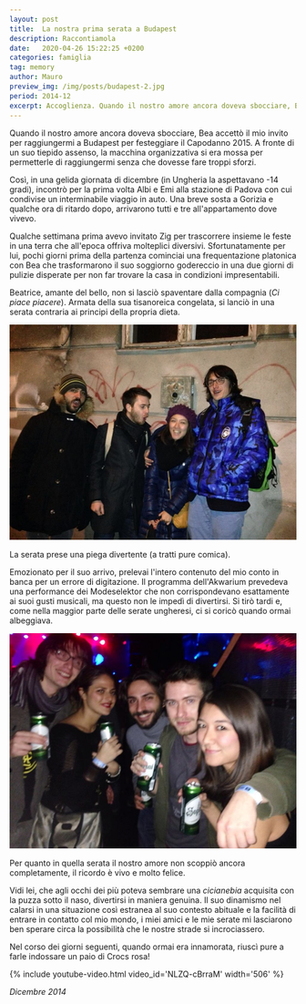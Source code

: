 ```yaml
---
layout: post
title:  La nostra prima serata a Budapest
description: Raccontiamola
date:   2020-04-26 15:22:25 +0200
categories: famiglia
tag: memory
author: Mauro
preview_img: /img/posts/budapest-2.jpg
period: 2014-12
excerpt: Accoglienza. Quando il nostro amore ancora doveva sbocciare, Bea accettò il mio invito per raggiungermi a Budapest per festeggiare il Capodanno 2015.
---
```


Quando il nostro amore ancora doveva sbocciare, Bea accettò il mio invito per raggiungermi a Budapest per festeggiare il Capodanno 2015. A fronte di un suo tiepido assenso, la macchina organizzativa si era mossa per permetterle di raggiungermi senza che dovesse fare troppi sforzi.

Così, in una gelida giornata di dicembre (in Ungheria la aspettavano -14 gradi), incontrò per la prima volta Albi e Emi alla stazione di Padova con cui condivise un interminabile viaggio in auto. Una breve sosta a Gorizia e qualche ora di ritardo dopo, arrivarono tutti e tre all'appartamento dove vivevo.

Qualche settimana prima avevo invitato Zig per trascorrere insieme le feste in una terra che all'epoca offriva molteplici diversivi. Sfortunatamente per lui, pochi giorni prima della partenza cominciai una frequentazione platonica con Bea che trasformarono il suo soggiorno godereccio in una due giorni di pulizie disperate per non far trovare la casa in condizioni impresentabili.

Beatrice, amante del bello, non si lasciò spaventare dalla compagnia (_Ci piace piacere_). Armata della sua tisanoreica congelata, si lanciò in una serata contraria ai principi della propria dieta.

![budapest-1](/img/posts/budapest-1.jpg)

La serata prese una piega divertente (a tratti pure comica).

Emozionato per il suo arrivo, prelevai l'intero contenuto del mio conto in banca per un errore di digitazione.
Il programma dell'Akwarium prevedeva una performance dei Modeselektor che non corrispondevano esattamente ai suoi gusti musicali, ma questo non le impedì di divertirsi.
Si tirò tardi e, come nella maggior parte delle serate ungheresi, ci si coricò quando ormai albeggiava.

![budapest-2](/img/posts/budapest-2.jpg)

Per quanto in quella serata il nostro amore non scoppiò ancora completamente, il ricordo è vivo e molto felice.

Vidi lei, che agli occhi dei più poteva sembrare una _cicianebia_ acquisita con la puzza sotto il naso, divertirsi in maniera genuina. Il suo dinamismo nel calarsi in una situazione così estranea al suo contesto abituale e la facilità di entrare in contatto col mio mondo, i miei amici e le mie serate mi lasciarono ben sperare circa la possibilità che le nostre strade si incrociassero.

Nel corso dei giorni seguenti, quando ormai era innamorata, riuscì pure a farle indossare un paio di Crocs rosa!

{% include youtube-video.html video_id='NLZQ-cBrraM' width='506' %}

_Dicembre 2014_
